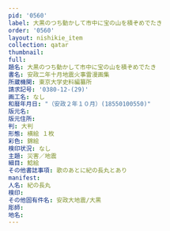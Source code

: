 ```yaml
---
pid: '0560'
label: 大黒のつち動かして市中に宝の山を積ぞめでたき
order: '0560'
layout: nishikie_item
collection: qatar
thumbnail: 
full: 
題名: 大黒のつち動かして市中に宝の山を積ぞめでたき
書名: 安政二年十月地震火事雷漫画集
所蔵機関: 東京大学史料編纂所
請求記号: '0380-12-(29)'
画工名: なし
和暦年月日: "（安政２年１０月）(18550100550)"
版元名: 
版元住所: 
判: 大判
形態: 横絵 １枚
彩色: 錦絵
検印状況: なし
主題: 災害／地震
細目: 鯰絵
その他書誌事項: 歌のあとに紀の長丸とあり
manifest: 
人名: 紀の長丸
検印: 
その他固有件名: 安政大地震/大黒
彫師: 
地名: 
---
```

